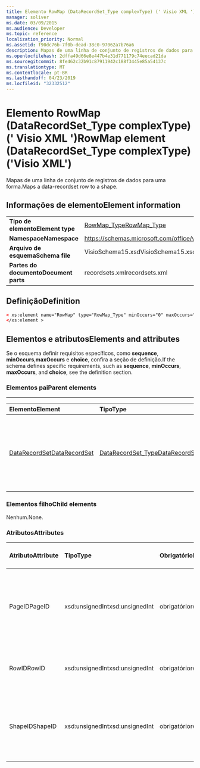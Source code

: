 ```yaml
---
title: Elemento RowMap (DataRecordSet_Type complexType) (' Visio XML ')
manager: soliver
ms.date: 03/09/2015
ms.audience: Developer
ms.topic: reference
localization_priority: Normal
ms.assetid: f90dc76b-7f0b-dead-38c0-97062a7b76a6
description: Mapas de uma linha de conjunto de registros de dados para uma forma.
ms.openlocfilehash: 2dffa49d66e8e447b4e31d771179c74eecad21da
ms.sourcegitcommit: 8fe462c32b91c87911942c188f3445e85a54137c
ms.translationtype: MT
ms.contentlocale: pt-BR
ms.lasthandoff: 04/23/2019
ms.locfileid: "32332512"
---
```

# <a name="rowmap-element-datarecordsettype-complextype-visio-xml"></a><span data-ttu-id="341eb-103">Elemento RowMap (DataRecordSet_Type complexType) (' Visio XML ')</span><span class="sxs-lookup"><span data-stu-id="341eb-103">RowMap element (DataRecordSet_Type complexType) ('Visio XML')</span></span>

<span data-ttu-id="341eb-104">Mapas de uma linha de conjunto de registros de dados para uma forma.</span><span class="sxs-lookup"><span data-stu-id="341eb-104">Maps a data-recordset row to a shape.</span></span>
  
## <a name="element-information"></a><span data-ttu-id="341eb-105">Informações de elemento</span><span class="sxs-lookup"><span data-stu-id="341eb-105">Element information</span></span>

|||
|:-----|:-----|
|<span data-ttu-id="341eb-106">**Tipo de elemento**</span><span class="sxs-lookup"><span data-stu-id="341eb-106">**Element type**</span></span> <br/> |[<span data-ttu-id="341eb-107">RowMap_Type</span><span class="sxs-lookup"><span data-stu-id="341eb-107">RowMap_Type</span></span>](rowmap_type-complextypevisio-xml.md) <br/> |
|<span data-ttu-id="341eb-108">**Namespace**</span><span class="sxs-lookup"><span data-stu-id="341eb-108">**Namespace**</span></span> <br/> |https://schemas.microsoft.com/office/visio/2012/main  <br/> |
|<span data-ttu-id="341eb-109">**Arquivo de esquema**</span><span class="sxs-lookup"><span data-stu-id="341eb-109">**Schema file**</span></span> <br/> |<span data-ttu-id="341eb-110">VisioSchema15.xsd</span><span class="sxs-lookup"><span data-stu-id="341eb-110">VisioSchema15.xsd</span></span>  <br/> |
|<span data-ttu-id="341eb-111">**Partes do documento**</span><span class="sxs-lookup"><span data-stu-id="341eb-111">**Document parts**</span></span> <br/> |<span data-ttu-id="341eb-112">recordsets.xml</span><span class="sxs-lookup"><span data-stu-id="341eb-112">recordsets.xml</span></span>  <br/> |
   
## <a name="definition"></a><span data-ttu-id="341eb-113">Definição</span><span class="sxs-lookup"><span data-stu-id="341eb-113">Definition</span></span>

```XML
< xs:element name="RowMap" type="RowMap_Type" minOccurs="0" maxOccurs="unbounded" >
</xs:element >
```

## <a name="elements-and-attributes"></a><span data-ttu-id="341eb-114">Elementos e atributos</span><span class="sxs-lookup"><span data-stu-id="341eb-114">Elements and attributes</span></span>

<span data-ttu-id="341eb-115">Se o esquema definir requisitos específicos, como **sequence**, **minOccurs**,**maxOccurs** e **choice**, confira a seção de definição.</span><span class="sxs-lookup"><span data-stu-id="341eb-115">If the schema defines specific requirements, such as **sequence**, **minOccurs**, **maxOccurs**, and **choice**, see the definition section.</span></span> 
  
### <a name="parent-elements"></a><span data-ttu-id="341eb-116">Elementos pai</span><span class="sxs-lookup"><span data-stu-id="341eb-116">Parent elements</span></span>

****

|<span data-ttu-id="341eb-117">**Elemento**</span><span class="sxs-lookup"><span data-stu-id="341eb-117">**Element**</span></span>|<span data-ttu-id="341eb-118">**Tipo**</span><span class="sxs-lookup"><span data-stu-id="341eb-118">**Type**</span></span>|<span data-ttu-id="341eb-119">**Descrição**</span><span class="sxs-lookup"><span data-stu-id="341eb-119">**Description**</span></span>|
|:-----|:-----|:-----|
|[<span data-ttu-id="341eb-120">DataRecordSet</span><span class="sxs-lookup"><span data-stu-id="341eb-120">DataRecordSet</span></span>](datarecordset-element-datarecordsets_type-complextypevisio-xml.md) <br/> |[<span data-ttu-id="341eb-121">DataRecordSet_Type</span><span class="sxs-lookup"><span data-stu-id="341eb-121">DataRecordSet_Type</span></span>](datarecordset_type-complextypevisio-xml.md) <br/> |<span data-ttu-id="341eb-122">Armazena, formata, atualiza e expõe dados consultados de um banco de dados no Microsoft Visio.</span><span class="sxs-lookup"><span data-stu-id="341eb-122">Stores, formats, refreshes, and exposes data queried from a database in Microsoft Visio.</span></span>  <br/> |
   
### <a name="child-elements"></a><span data-ttu-id="341eb-123">Elementos filho</span><span class="sxs-lookup"><span data-stu-id="341eb-123">Child elements</span></span>

<span data-ttu-id="341eb-124">Nenhum.</span><span class="sxs-lookup"><span data-stu-id="341eb-124">None.</span></span>
  
### <a name="attributes"></a><span data-ttu-id="341eb-125">Atributos</span><span class="sxs-lookup"><span data-stu-id="341eb-125">Attributes</span></span>

|<span data-ttu-id="341eb-126">**Atributo**</span><span class="sxs-lookup"><span data-stu-id="341eb-126">**Attribute**</span></span>|<span data-ttu-id="341eb-127">**Tipo**</span><span class="sxs-lookup"><span data-stu-id="341eb-127">**Type**</span></span>|<span data-ttu-id="341eb-128">**Obrigatório**</span><span class="sxs-lookup"><span data-stu-id="341eb-128">**Required**</span></span>|<span data-ttu-id="341eb-129">**Descrição**</span><span class="sxs-lookup"><span data-stu-id="341eb-129">**Description**</span></span>|<span data-ttu-id="341eb-130">**Valores possíveis**</span><span class="sxs-lookup"><span data-stu-id="341eb-130">**Possible values**</span></span>|
|:-----|:-----|:-----|:-----|:-----|
|<span data-ttu-id="341eb-131">PageID</span><span class="sxs-lookup"><span data-stu-id="341eb-131">PageID</span></span>  <br/> |<span data-ttu-id="341eb-132">xsd:unsignedInt</span><span class="sxs-lookup"><span data-stu-id="341eb-132">xsd:unsignedInt</span></span>  <br/> |<span data-ttu-id="341eb-133">obrigatório</span><span class="sxs-lookup"><span data-stu-id="341eb-133">required</span></span>  <br/> |<span data-ttu-id="341eb-134">ID de página da forma vinculada aos dados na linha de conjunto de registros de dados identificada por **ROWID**.</span><span class="sxs-lookup"><span data-stu-id="341eb-134">Page ID of the shape linked to data in the data-recordset row identified by **RowID**.</span></span>  <br/> |<span data-ttu-id="341eb-135">Valores do tipo xsd:unsignedInt.</span><span class="sxs-lookup"><span data-stu-id="341eb-135">Values of the xsd:unsignedInt type.</span></span>  <br/> |
|<span data-ttu-id="341eb-136">RowID</span><span class="sxs-lookup"><span data-stu-id="341eb-136">RowID</span></span>  <br/> |<span data-ttu-id="341eb-137">xsd:unsignedInt</span><span class="sxs-lookup"><span data-stu-id="341eb-137">xsd:unsignedInt</span></span>  <br/> |<span data-ttu-id="341eb-138">obrigatório</span><span class="sxs-lookup"><span data-stu-id="341eb-138">required</span></span>  <br/> |<span data-ttu-id="341eb-139">ID de linha da linha, exclusiva no conjunto de registros de dados.</span><span class="sxs-lookup"><span data-stu-id="341eb-139">Row ID of the row, unique within the data recordset.</span></span>  <br/> |<span data-ttu-id="341eb-140">Valores do tipo xsd:unsignedInt.</span><span class="sxs-lookup"><span data-stu-id="341eb-140">Values of the xsd:unsignedInt type.</span></span>  <br/> |
|<span data-ttu-id="341eb-141">ShapeID</span><span class="sxs-lookup"><span data-stu-id="341eb-141">ShapeID</span></span>  <br/> |<span data-ttu-id="341eb-142">xsd:unsignedInt</span><span class="sxs-lookup"><span data-stu-id="341eb-142">xsd:unsignedInt</span></span>  <br/> |<span data-ttu-id="341eb-143">obrigatório</span><span class="sxs-lookup"><span data-stu-id="341eb-143">required</span></span>  <br/> |<span data-ttu-id="341eb-144">ID da forma vinculada aos dados na linha de conjunto de registros de dados identificada por **ROWID**.</span><span class="sxs-lookup"><span data-stu-id="341eb-144">Shape ID of the shape linked to data in the data-recordset row identified by **RowID**.</span></span>  <br/> |<span data-ttu-id="341eb-145">Valores do tipo xsd:unsignedInt.</span><span class="sxs-lookup"><span data-stu-id="341eb-145">Values of the xsd:unsignedInt type.</span></span>  <br/> |
   

